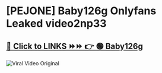 
 # [PEJONE] Baby126g Onlyfans Leaked video2np33

## <h2><a href="https://clipsfans.com/Baby126g&ref=git">🔗 Click to LINKS ⏩⏩ 👉 🟢 Baby126g </a></h2>

<a href="https://clipsfans.com/Baby126g&ref=git" rel="nofollow" data-target="animated-image.originalLink"><img src="https://i.ibb.co.com/xMMVF88/686577567.gif" alt="Viral Video Original" style="max-width: 100%; display: inline-block;" data-target="animated-image.originalImage"></a>

